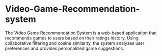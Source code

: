 # Video-Game-Recommendation-system
The Video Game Recommendation System is a web-based application that recommends games to users based on their ratings history. Using collaborative filtering and cosine similarity, the system analyzes user preferences and provides personalized game suggestions. 
